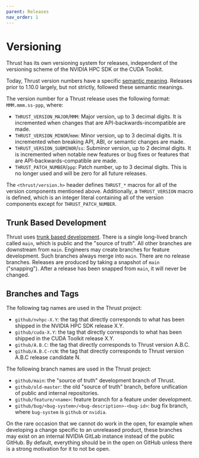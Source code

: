 ```yaml
---
parent: Releases
nav_order: 1
---
```


# Versioning

Thrust has its own versioning system for releases, independent of the
  versioning scheme of the NVIDIA HPC SDK or the CUDA Toolkit.

Today, Thrust version numbers have a specific [semantic meaning](https://semver.org/).
Releases prior to 1.10.0 largely, but not strictly, followed these semantic
  meanings.

The version number for a Thrust release uses the following format:
  `MMM.mmm.ss-ppp`, where:

* `THRUST_VERSION_MAJOR`/`MMM`: Major version, up to 3 decimal digits.
  It is incremented when changes that are API-backwards-incompatible are made.
* `THRUST_VERSION_MINOR`/`mmm`: Minor version, up to 3 decimal digits.
  It is incremented when breaking API, ABI, or semantic changes are made.
* `THRUST_VERSION_SUBMINOR`/`ss`: Subminor version, up to 2 decimal digits.
  It is incremented when notable new features or bug fixes or features that are
  API-backwards-compatible are made.
* `THRUST_PATCH_NUMBER`/`ppp`: Patch number, up to 3 decimal digits.
  This is no longer used and will be zero for all future releases.

The `<thrust/version.h>` header defines `THRUST_*` macros for all of the
  version components mentioned above.
Additionally, a `THRUST_VERSION` macro is defined, which is an integer literal
  containing all of the version components except for `THRUST_PATCH_NUMBER`.

## Trunk Based Development

Thrust uses [trunk based development](https://trunkbaseddevelopment.com).
There is a single long-lived branch called `main`, which is public and the
  "source of truth".
All other branches are downstream from `main`.
Engineers may create branches for feature development.
Such branches always merge into `main`.
There are no release branches.
Releases are produced by taking a snapshot of `main` ("snapping").
After a release has been snapped from `main`, it will never be changed.

## Branches and Tags

The following tag names are used in the Thrust project:

* `github/nvhpc-X.Y`: the tag that directly corresponds to what has been
  shipped in the NVIDIA HPC SDK release X.Y.
* `github/cuda-X.Y`: the tag that directly corresponds to what has been shipped
  in the CUDA Toolkit release X.Y.
* `github/A.B.C`: the tag that directly corresponds to Thrust version A.B.C.
* `github/A.B.C-rcN`: the tag that directly corresponds to Thrust version A.B.C
  release candidate N.

The following branch names are used in the Thrust project:

* `github/main`: the "source of truth" development branch of Thrust.
* `github/old-master`: the old "source of truth" branch, before unification of
  public and internal repositories.
* `github/feature/<name>`: feature branch for a feature under development.
* `github/bug/<bug-system>/<bug-description>-<bug-id>`: bug fix branch, where
  `bug-system` is `github` or `nvidia`.

On the rare occasion that we cannot do work in the open, for example when
  developing a change specific to an unreleased product, these branches may
  exist on an internal NVIDIA GitLab instance instead of the public GitHub.
By default, everything should be in the open on GitHub unless there is a strong
  motivation for it to not be open.

